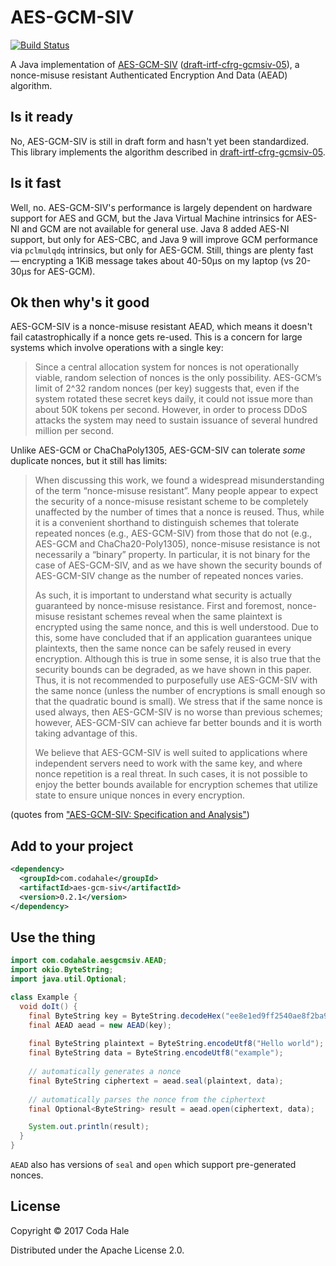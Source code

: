 # AES-GCM-SIV

[![Build Status](https://secure.travis-ci.org/codahale/aes-gcm-siv.svg)](http://travis-ci.org/codahale/aes-gcm-siv)

A Java implementation of [AES-GCM-SIV](https://eprint.iacr.org/2017/168) 
([draft-irtf-cfrg-gcmsiv-05](https://tools.ietf.org/html/draft-irtf-cfrg-gcmsiv-05)), a
nonce-misuse resistant Authenticated Encryption And Data (AEAD) algorithm.

## Is it ready

No, AES-GCM-SIV is still in draft form and hasn't yet been standardized. This library implements the
algorithm described in
[draft-irtf-cfrg-gcmsiv-05](https://tools.ietf.org/html/draft-irtf-cfrg-gcmsiv-05).

## Is it fast

Well, no. AES-GCM-SIV's performance is largely dependent on hardware support for AES and GCM, but
the Java Virtual Machine intrinsics for AES-NI and GCM are not available for general use. Java 8
added AES-NI support, but only for AES-CBC, and Java 9 will improve GCM performance via `pclmulqdq`
intrinsics, but only for AES-GCM. Still, things are plenty fast — encrypting a 1KiB message takes
about 40-50µs on my laptop (vs 20-30µs for AES-GCM).

## Ok then why's it good

AES-GCM-SIV is a nonce-misuse resistant AEAD, which means it doesn't fail catastrophically if a
nonce gets re-used. This is a concern for large systems which involve operations with a single key:

> Since a central allocation system for nonces is not operationally viable, random selection of
nonces is the only possibility. AES-GCM’s limit of 2^32 random nonces (per key) suggests that, even
if the system rotated these secret keys daily, it could not issue more than about 50K tokens per
second. However, in order to process DDoS attacks the system may need to sustain issuance of several
hundred million per second.

Unlike AES-GCM or ChaChaPoly1305, AES-GCM-SIV can tolerate _some_ duplicate nonces, but it still has
limits:

> When discussing this work, we found a widespread misunderstanding of the term “nonce-misuse
resistant”. Many people appear to expect the security of a nonce-misuse resistant scheme to be
completely unaffected by the number of times that a nonce is reused. Thus, while it is a convenient
shorthand to distinguish schemes that tolerate repeated nonces (e.g., AES-GCM-SIV) from those that
do not (e.g., AES-GCM and ChaCha20-Poly1305), nonce-misuse resistance is not necessarily a “binary”
property. In particular, it is not binary for the case of AES-GCM-SIV, and as we have shown the
security bounds of AES-GCM-SIV change as the number of repeated nonces varies.
>
> As such, it is important to understand what security is actually guaranteed by nonce-misuse
resistance. First and foremost, nonce-misuse resistant schemes reveal when the same plaintext is
encrypted using the same nonce, and this is well understood. Due to this, some have concluded that
if an application guarantees unique plaintexts, then the same nonce can be safely reused in every
encryption. Although this is true in some sense, it is also true that the security bounds can be
degraded, as we have shown in this paper. Thus, it is not recommended to purposefully use
AES-GCM-SIV with the same nonce (unless the number of encryptions is small enough so that the
quadratic bound is small). We stress that if the same nonce is used always, then AES-GCM-SIV is no
worse than previous schemes; however, AES-GCM-SIV can achieve far better bounds and it is worth
taking advantage of this. 
> 
> We believe that AES-GCM-SIV is well suited to applications where independent servers need to work
with the same key, and where nonce repetition is a real threat. In such cases, it is not possible to
enjoy the better bounds available for encryption schemes that utilize state to ensure unique nonces
in every encryption.

(quotes from ["AES-GCM-SIV: Specification and Analysis"](https://eprint.iacr.org/2017/168))

## Add to your project

```xml
<dependency>
  <groupId>com.codahale</groupId>
  <artifactId>aes-gcm-siv</artifactId>
  <version>0.2.1</version>
</dependency>
```

## Use the thing

```java
import com.codahale.aesgcmsiv.AEAD;
import okio.ByteString;
import java.util.Optional;

class Example {
  void doIt() {
    final ByteString key = ByteString.decodeHex("ee8e1ed9ff2540ae8f2ba9f50bc2f27c");
    final AEAD aead = new AEAD(key);
    
    final ByteString plaintext = ByteString.encodeUtf8("Hello world");
    final ByteString data = ByteString.encodeUtf8("example");
   
    // automatically generates a nonce
    final ByteString ciphertext = aead.seal(plaintext, data);
    
    // automatically parses the nonce from the ciphertext
    final Optional<ByteString> result = aead.open(ciphertext, data);

    System.out.println(result);
  } 
}
```

`AEAD` also has versions of `seal` and `open` which support pre-generated nonces.

## License

Copyright © 2017 Coda Hale

Distributed under the Apache License 2.0.
